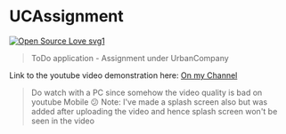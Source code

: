 # UCAssignment

[![Open Source Love svg1](https://badges.frapsoft.com/os/v1/open-source.svg?v=103)](https://github.com/ellerbrock/open-source-badges/)
> ToDo application - Assignment under UrbanCompany

Link to the youtube video demonstration here: [On my Channel](https://www.youtube.com/watch?v=Qh9J926nxN8)
> Do watch with a PC since somehow the video quality is bad on youtube Mobile :confused:
Note: I've made a splash screen also but was added after uploading the video and hence splash screen won't be seen in the video

